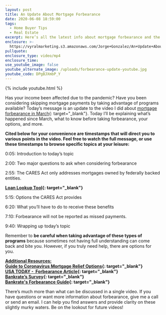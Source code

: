 ```yaml
---
layout: post
title: An Update About Mortgage Forbearance
date: 2020-06-08 18:59:00
tags:
  - Home Buyer Tips
  - Real Estate
excerpt: Here’s all the latest info about mortgage forbearance and the CARES Act.
enclosure: >-
  https://vyralmarketing.s3.amazonaws.com/Jorge+Gonzalez/An+Update+About+Mortgage+Forbearance.mp4
pullquote:
enclosure_type: video/mp4
enclosure_time:
use_youtube_image: false
youtube_alternate_image: /uploads/forbearance-update-youtube.jpg
youtube_code: DPgBJXmbP_Y
---
```


{% include youtube.html %}

Has your income been affected due to the pandemic? Have you been considering skipping mortgage payments by taking advantage of programs available? Today’s message is an update to the video I did about [mortgage forbearance in March](https://dadof8talksre.com/does-the-covid-19-cares-act-stimulus-plan-allow-for-you-to-skip-mortgage-payments.html){: target="_blank"}. Today I’ll be explaining what’s happened since March, what to know before taking forbearance, your options, and more.

**Cited below for your convenience are timestamps that will direct you to various points in the video. Feel free to watch the full message, or use these timestamps to browse specific topics at your leisure:&nbsp;**

0:05: Introduction to today’s topic

2:00: Two major questions to ask when considering forbearance

2:55: The CARES Act only addresses mortgages owned by federally backed entities.

**[Loan Lookup Tool](https://www.consumerfinance.gov/ask-cfpb/how-can-i-tell-who-owns-my-mortgage-en-214/){: target="_blank"}**

5:15: Options the CARES Act provides

6:20: What you’ll have to do to receive these benefits

7:10: Forbearance will not be reported as missed payments.

9:40: Wrapping up today’s topic

Remember to **be careful when taking advantage of these types of programs** because sometimes not having full understanding can come back and bite you. However, if you truly need help, there are options for you.&nbsp;

**<u>Additional Resources:</u>**<br>**[Guide to Coronavirus Mortgage Relief Options](https://www.consumerfinance.gov/about-us/blog/guide-coronavirus-mortgage-relief-options/){: target="_blank"}**<br>**[USA TODAY -&nbsp; Forbearance Article](https://www.usatoday.com/story/money/2020/05/18/forbearance-offers-breathing-room-homeowners-but-there-risks/5208828002/){: target="_blank"}<br>[Bankrate’s Survey](https://www.bankrate.com/mortgages/mortgage-rates/#survey){: target="_blank"}<br>[Bankrate's Forbearance Guide](https://www.bankrate.com/mortgages/everything-you-should-know-about-mortgage-forbearance/){: target="_blank"}**

There’s much more than what can be discussed in a single video. If you have questions or want more information about forbearance, give me a call or send an email. I can help you find answers and provide clarity on these slightly murky waters. Be on the lookout for future videos\!

&nbsp;